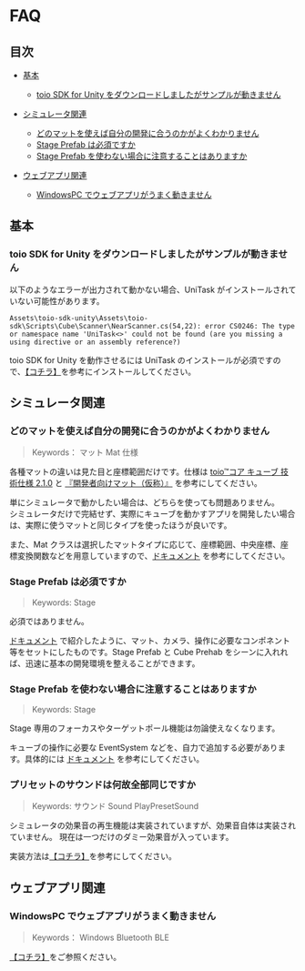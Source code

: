 # FAQ

## 目次

- [基本](FAQ.md#基本)
    - [toio SDK for Unity をダウンロードしましたがサンプルが動きません](FAQ.md#toio-SDK-for-Unity-をダウンロードしましたがサンプルが動きません)

- [シミュレータ関連](FAQ.md#シミュレータ関連)
    - [どのマットを使えば自分の開発に合うのかがよくわかりません](FAQ.md#どのマットを使えば自分の開発に合うのかがよくわかりません)
    - [Stage Prefab は必須ですか](FAQ.md#Stage-Prefab-は必須ですか)
    - [Stage Prefab を使わない場合に注意することはありますか](FAQ.md#Stage-Prefab-を使わない場合に注意することはありますか)

- [ウェブアプリ関連](FAQ.md#ウェブアプリ関連)
    - [WindowsPC でウェブアプリがうまく動きません](FAQ.md#windowspc-でウェブアプリがうまく動きません)

## 基本

### toio SDK for Unity をダウンロードしましたがサンプルが動きません

以下のようなエラーが出力されて動かない場合、UniTask がインストールされていない可能性があります。

```
Assets\toio-sdk-unity\Assets\toio-sdk\Scripts\Cube\Scanner\NearScanner.cs(54,22): error CS0246: The type or namespace name 'UniTask<>' could not be found (are you missing a using directive or an assembly reference?)
```

toio SDK for Unity を動作させるには UniTask のインストールが必須ですので、[【コチラ】](download_sdk.md#UniTask-のインストール)を参考にインストールしてください。

## シミュレータ関連

### どのマットを使えば自分の開発に合うのかがよくわかりません
> Keywords： マット Mat 仕様

各種マットの違いは見た目と座標範囲だけです。仕様は [toio™コア キューブ 技術仕様 2.1.0](https://toio.github.io/toio-spec/docs/info_position_id) と [『開発者向けマット（仮称）』](https://toio.io/blog/detail/20200423-1.html) を参考にしてください。

単にシミュレータで動かしたい場合は、どちらを使っても問題ありません。<br>
シミュレータだけで完結せず、実際にキューブを動かすアプリを開発したい場合は、実際に使うマットと同じタイプを使ったほうが良いです。

また、Mat クラスは選択したマットタイプに応じて、座標範囲、中央座標、座標変換関数などを用意していますので、[ドキュメント](usage_simulator.md#2-Mat-Prefab) を参考にしてください。

### Stage Prefab は必須ですか
> Keywords: Stage

必須ではありません。

[ドキュメント](usage_simulator.md#5-Stage-Prefab) で紹介したように、マット、カメラ、操作に必要なコンポネント等をセットにしたものです。Stage Prefab と Cube Prehab をシーンに入れれば、迅速に基本の開発環境を整えることができます。

### Stage Prefab を使わない場合に注意することはありますか
> Keywords: Stage

Stage 専用のフォーカスやターゲットポール機能は勿論使えなくなります。

キューブの操作に必要な EventSystem などを、自力で追加する必要があります。具体的には [ドキュメント](usage_simulator.md#45-Cube-の操作-CubeInteraction) を参考にしてください。

### プリセットのサウンドは何故全部同じですか
> Keywords: サウンド Sound PlayPresetSound

シミュレータの効果音の再生機能は実装されていますが、効果音自体は実装されていません。
現在は一つだけのダミー効果音が入っています。

実装方法は[【コチラ】](README.md##-留意事項)を参考にしてください。

## ウェブアプリ関連

### WindowsPC でウェブアプリがうまく動きません
> Keywords： Windows Bluetooth BLE

[【コチラ】](build_web.md#windowspc-を使った複数台接続が不安定)をご参照ください。
